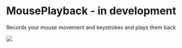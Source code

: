 # MousePlayback - in development
Records your mouse movement and keystrokes and plays them back

![](https://imgur.com/jwa0GNo.png)
